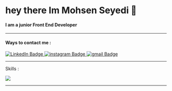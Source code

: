 <div id="header" align="">
    <h1>
  hey there Im Mohsen Seyedi 👋
</h1>

 <h4>I am a junior Front End Developer</h4>

------
<h4>Ways to contact me :</h4>
  <div id="badges">
  <a href="https://www.linkedin.com/in/mohsen-seyedi-542a87275">
    <img src="https://img.shields.io/badge/LinkedIn-blue?style=for-the-badge&logo=linkedin&logoColor=white" alt="LinkedIn Badge"/>
  </a>
  <a href="https://instagram.com/mohsenseyedi1382">
    <img src="https://img.shields.io/badge/instagram-crimson?style=for-the-badge&logo=instagram&logoColor=white" alt="instagram Badge"/>
  </a>
  <a href="mohsenseyedi1382@gmil.com">
    <img src="https://img.shields.io/badge/gmail-red?style=for-the-badge&logo=gmail&logoColor=white" alt="gmail Badge"/>
  </a>
   

</div>

</div>

---

Skills :

<p align="">
  <a href="https://skillicons.dev">
    <img src="https://skillicons.dev/icons?i=html,css,tailwind,js,mysql,mongodb" />
  </a>
</p>

---

